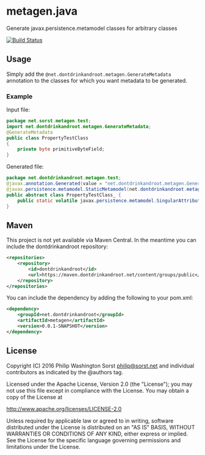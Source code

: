 metagen.java
============

Generate javax.persistence.metamodel classes for arbitrary classes

[![Build Status](https://travis-ci.org/dontdrinkandroot/metagen.java.svg?branch=master)](https://travis-ci.org/dontdrinkandroot/metagen.java)

Usage
-----

Simply add the `@net.dontdrinkandroot.metagen.GenerateMetadata` annotation to the classes for which you want metadata to be generated.

### Example

Input file:

```java
package net.sorst.metagen.test;
import net.dontdrinkandroot.metagen.GenerateMetadata;
@GenerateMetadata
public class PropertyTestClass
{
    private byte primitiveByteField;
}
```

Generated file:

```java
package net.dontdrinkandroot.metagen.test;
@javax.annotation.Generated(value = "net.dontdrinkandroot.metagen.GenerateMetadataProcessor")
@javax.persistence.metamodel.StaticMetamodel(net.dontdrinkandroot.metagen.test.PropertyTestClass.class)
public abstract class PropertyTestClass_ {
	public static volatile javax.persistence.metamodel.SingularAttribute<net.dontdrinkandroot.metagen.test.PropertyTestClass, java.lang.Byte> primitiveByteField;
}
```

Maven
-----

This project is not yet available via Maven Central. In the meantime you can include the dontdrinkandroot repository:

```xml
<repositories>
    <repository>
        <id>dontdrinkandroot</id>
        <url>https://maven.dontdrinkandroot.net/content/groups/public</url>
    </repository>
</repositories>
```

You can include the dependency by adding the following to your pom.xml:

```xml
<dependency>
    <groupId>net.dontdrinkandroot</groupId>
    <artifactId>metagen</artifactId>
    <version>0.0.1-SNAPSHOT</version>
</dependency>
```

License
-------

Copyright (C) 2016 Philip Washington Sorst <philip@sorst.net>
and individual contributors as indicated
by the @authors tag.

Licensed under the Apache License, Version 2.0 (the "License");
you may not use this file except in compliance with the License.
You may obtain a copy of the License at

http://www.apache.org/licenses/LICENSE-2.0

Unless required by applicable law or agreed to in writing, software
distributed under the License is distributed on an "AS IS" BASIS,
WITHOUT WARRANTIES OR CONDITIONS OF ANY KIND, either express or implied.
See the License for the specific language governing permissions and
limitations under the License.